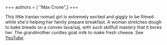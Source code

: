 +++
authors = [ "Max Crone",]
+++

This little Iranian nomad girl is extremely excited and giggly to be filmed while she's helping her family prepare breakfast.
A woman stretches dough to bake breads on a convex tava/saj, with such skillfull mastery that it bores her.
The grandmother curdles goat milk to make fresh cheese.
See [YouTube](https://www.youtube.com/watch?v=0uAkLFujTHQ).
